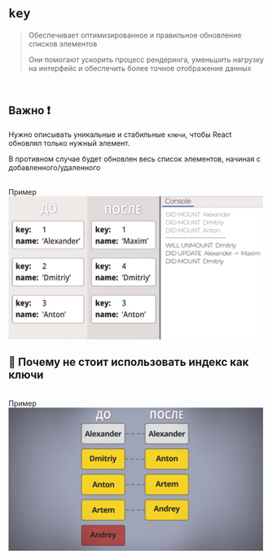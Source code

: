 # `key`
> Обеспечивает оптимизированное и правильное обновление списков элементов
> 
> Они помогают ускорить процесс рендеринга, уменьшить нагрузку на интерфейс и обеспечить более точное отображение данных

<br>

## Важно ❗

Нужно описывать уникальные и стабильные `ключи`, чтобы React обновлял только нужный элемент. 

В противном случае будет обновлен весь список элементов, начиная с добавленного/удаленного 

<br>
Пример

<img src="./img/1.png" style="width: 500px">

<br>

## 🚩 Почему не стоит использовать индекс как ключи

<br>
Пример

<img src="./img/2.png" style="width: 500px;">
